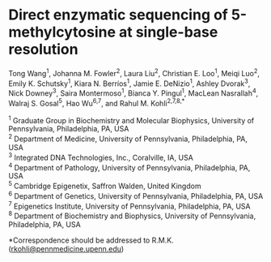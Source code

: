 # Direct enzymatic sequencing of 5-methylcytosine at single-base resolution

Tong Wang<sup>1</sup>, Johanna M. Fowler<sup>2</sup>, Laura Liu<sup>2</sup>, Christian E. Loo<sup>1</sup>, Meiqi Luo<sup>2</sup>, Emily K. Schutsky<sup>1</sup>, Kiara N. Berríos<sup>1</sup>, Jamie E. DeNizio<sup>1</sup>, Ashley Dvorak<sup>3</sup>, Nick Downey<sup>3</sup>, Saira Montermoso<sup>1</sup>, Bianca Y. Pingul<sup>1</sup>, MacLean Nasrallah<sup>4</sup>, Walraj S. Gosal<sup>5</sup>, Hao Wu<sup>6,7</sup>, and Rahul M. Kohli<sup>2,7,8,*</sup>

<sup>1</sup> Graduate Group in Biochemistry and Molecular Biophysics, University of Pennsylvania, Philadelphia, PA, USA <br />
<sup>2</sup> Department of Medicine, University of Pennsylvania, Philadelphia, PA, USA <br />
<sup>3</sup> Integrated DNA Technologies, Inc., Coralville, IA, USA <br />
<sup>4</sup> Department of Pathology, University of Pennsylvania, Philadelphia, PA, USA <br />
<sup>5</sup> Cambridge Epigenetix, Saffron Walden, United Kingdom <br />
<sup>6</sup> Department of Genetics, University of Pennsylvania, Philadelphia, PA, USA <br />
<sup>7</sup> Epigenetics Institute, University of Pennsylvania, Philadelphia, PA, USA <br />
<sup>8</sup> Department of Biochemistry and Biophysics, University of Pennsylvania, Philadelphia, PA, USA <br />

*Correspondence should be addressed to R.M.K. (rkohli@pennmedicine.upenn.edu) 
